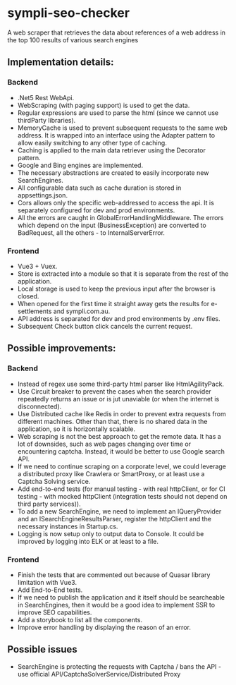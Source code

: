 # sympli-seo-checker
A web scraper that retrieves the data about references of a web address in the top 100 results of various search engines

## Implementation details:
### Backend
* .Net5 Rest WebApi.
* WebScraping (with paging support) is used to get the data.
* Regular expressions are used to parse the html (since we cannot use thirdParty libraries).
* MemoryCache is used to prevent subsequent requests to the same web address. It is wrapped into an interface using the Adapter pattern to allow easily switching to any other type of caching.
* Caching is applied to the main data retriever using the Decorator pattern.
* Google and Bing engines are implemented.
* The necessary abstractions are created to easily incorporate new SearchEngines.
* All configurable data such as cache duration is stored in appsettings.json.
* Cors allows only the specific web-addressed to access the api. It is separately configured for dev and prod environments.
* All the errors are caught in GlobalErrorHandlingMiddleware. The errors which depend on the input (BusinessException) are converted to BadRequest, all the others - to InternalServerError.

### Frontend
* Vue3 + Vuex.
* Store is extracted into a module so that it is separate from the rest of the application.
* Local storage is used to keep the previous input after the browser is closed.
* When opened for the first time it straight away gets the results for e-settlements and sympli.com.au.
* API address is separated for dev and prod environments by .env files.
* Subsequent Check button click cancels the current request.

## Possible improvements:

### Backend
* Instead of regex use some third-party html parser like HtmlAgilityPack.
* Use Circuit breaker to prevent the cases when the search provider repeatedly returns an issue or is jut unaviable (or when the internet is disconnected).
* Use Distributed cache like Redis in order to prevent extra requests from different machines. Other than that, there is no shared data in the application, so it is horizontally scalable.
* Web scraping is not the best approach to get the remote data. It has a lot of downsides, such as web pages changing over time or encountering captcha. Instead, it would be better to use Google search API.
* If we need to continue scraping on a corporate level, we could leverage a distributed proxy like Crawlera or SmartProxy, or at least use a Captcha Solving service.
* Add end-to-end tests (for manual testing - with real httpClient, or for CI testing - with mocked httpClient (integration tests should not depend on third party services)).
* To add a new SearchEngine, we need to implement an IQueryProvider and an ISearchEngineResultsParser, register the httpClient and the necessary instances in Startup.cs.
* Logging is now setup only to output data to Console. It could be improved by logging into ELK or at least to a file.

### Frontend
* Finish the tests that are commented out because of Quasar library limitation with Vue3.
* Add End-to-End tests.
* If we need to publish the application and it itself should be searcheable in SearchEngines, then it would be a good idea to implement SSR to improve SEO capabilities.
* Add a storybook to list all the components.
* Improve error handling by displaying the reason of an error.

## Possible issues
* SearchEngine is protecting the requests with Captcha / bans the API - use official API/CaptchaSolverService/Distributed Proxy